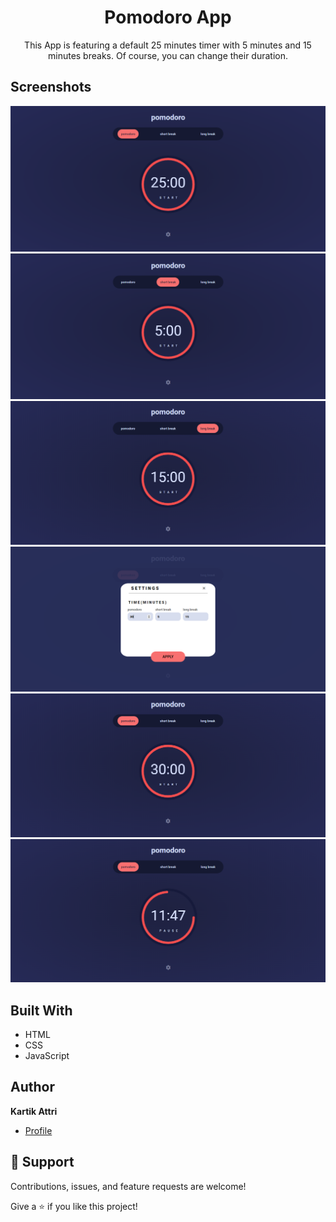 <h1 align="center">Pomodoro App</h1>

<p align="center">This App is featuring a default 25 minutes timer with 5 minutes and 15 minutes breaks. Of course, you can change their duration.
</p>

## Screenshots

![](screenshots/screen1.PNG)
![](screenshots/screen2.PNG)
![](screenshots/screen3.PNG)
![](screenshots/screen4.PNG)
![](screenshots/screen5.PNG)
![](screenshots/screen6.PNG)


## Built With

- HTML
- CSS
- JavaScript

## Author

**Kartik Attri**

- [Profile](https://github.com/kartik-05 "Kartik Attri")

## 🤝 Support

Contributions, issues, and feature requests are welcome!

Give a ⭐️ if you like this project!

